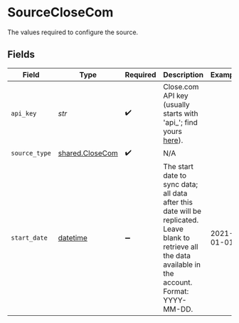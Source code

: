# SourceCloseCom

The values required to configure the source.


## Fields

| Field                                                                                                                                                        | Type                                                                                                                                                         | Required                                                                                                                                                     | Description                                                                                                                                                  | Example                                                                                                                                                      |
| ------------------------------------------------------------------------------------------------------------------------------------------------------------ | ------------------------------------------------------------------------------------------------------------------------------------------------------------ | ------------------------------------------------------------------------------------------------------------------------------------------------------------ | ------------------------------------------------------------------------------------------------------------------------------------------------------------ | ------------------------------------------------------------------------------------------------------------------------------------------------------------ |
| `api_key`                                                                                                                                                    | *str*                                                                                                                                                        | :heavy_check_mark:                                                                                                                                           | Close.com API key (usually starts with 'api_'; find yours <a href="https://app.close.com/settings/api/">here</a>).                                           |                                                                                                                                                              |
| `source_type`                                                                                                                                                | [shared.CloseCom](../../models/shared/closecom.md)                                                                                                           | :heavy_check_mark:                                                                                                                                           | N/A                                                                                                                                                          |                                                                                                                                                              |
| `start_date`                                                                                                                                                 | [datetime](https://docs.python.org/3/library/datetime.html#datetime-objects)                                                                                 | :heavy_minus_sign:                                                                                                                                           | The start date to sync data; all data after this date will be replicated. Leave blank to retrieve all the data available in the account. Format: YYYY-MM-DD. | 2021-01-01                                                                                                                                                   |